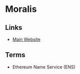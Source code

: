 # Moralis

## Links

- [Main Website](https://moralis.io/)

## Terms

- Ethereum Name Service (ENS)
